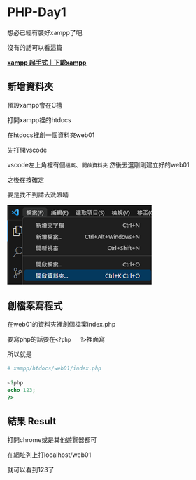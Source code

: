# PHP-Day1

想必已經有裝好xampp了吧

沒有的話可以看這篇

[**xampp 起手式｜下載xampp**](./xampp起手式)

## 新增資料夾

預設xampp會在C槽

打開xampp裡的htdocs

在htdocs裡創一個資料夾web01

先打開vscode

vscode左上角裡有個`檔案`、`開啟資料夾`
然後去選剛剛建立好的web01

之後在按確定

~~要是找不到請去洗眼睛~~

![Untitled](public/Untitled.png)

## 創檔案寫程式

在web01的資料夾裡創個檔案index.php

要寫php的話要在`<?php   ?>`裡面寫

所以就是

```php
# xampp/htdocs/web01/index.php

<?php
echo 123;
?>
```

## 結果 Result

打開chrome或是其他遊覽器都可

在網址列上打localhost/web01

就可以看到123了